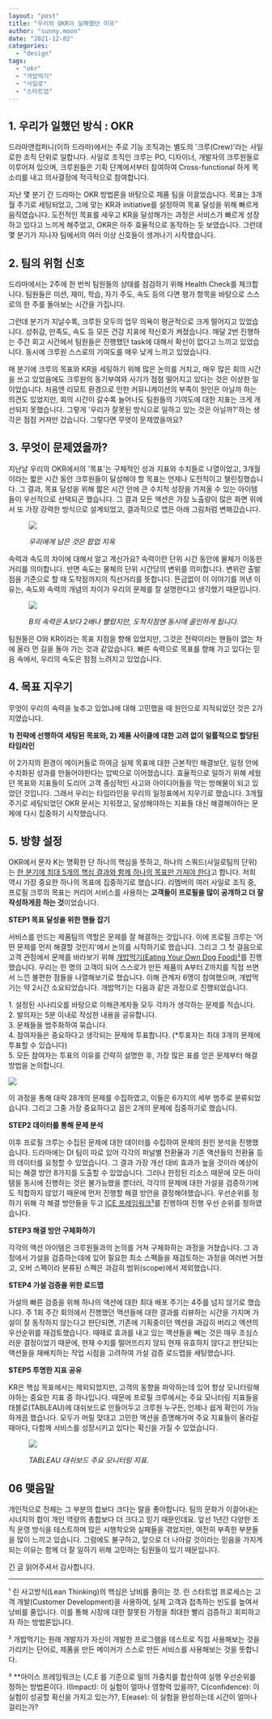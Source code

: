 ```yaml
---
layout: "post"
title: "우리의 OKR이 실패했던 이유"
author: "sunny.moon"
date: "2021-12-02"
categories: 
  - "design"
tags: 
  - "okr"
  - "개밥먹기"
  - "사일로"
  - "스타트업"
---
```


## **1\. 우리가 일했던 방식 : OKR**

드라마앤컴퍼니(이하 드라마)에서는 주로 기능 조직과는 별도의 '크루(Crew)'라는 사일로한 조직 단위로 일합니다. 사일로 조직인 크루는 PO, 디자이너, 개발자의 크루원들로 이루어져 있으며, 크루원들은 기획 단계에서부터 참여하여 Cross-functional 하게 목소리를 내고 의사결정에 적극적으로 참여합니다.

지난 몇 분기 간 드라마는 OKR 방법론을 바탕으로 제품 팀을 이끌었습니다. 목표는 3개월 주기로 세팅되었고, 그에 맞는 KR과 initiative를 설정하여 목표 달성을 위해 빠르게 움직였습니다. 도전적인 목표를 세우고 KR을 달성해가는 과정은 서비스가 빠르게 성장하고 있다고 느끼게 해주었고, OKR은 아주 효율적으로 동작하는 듯 보였습니다. 그런데 몇 분기가 지나자 팀에서의 여러 이상 신호들이 생겨나기 시작했습니다.

## **2\. 팀의 위험 신호**

드라마에서는 2주에 한 번씩 팀원들의 상태를 점검하기 위해 Health Check를 체크합니다. 팀원들은 미션, 재미, 학습, 자기 주도, 속도 등의 다면 평가 항목을 바탕으로 스스로의 한 주를 돌아보는 시간을 가집니다.

그런데 분기가 지날수록, 크루원 모두의 업무 의욕이 평균적으로 크게 떨어지고 있었습니다. 성취감, 만족도, 속도 등 모든 건강 지표에 적신호가 켜졌습니다. 매달 2번 진행하는 주간 회고 시간에서 팀원들은 진행했던 task에 대해서 확신이 없다고 느끼고 있었습니다. 동시에 크루원 스스로의 기여도를 매우 낮게 느끼고 있었습니다.

매 분기에 크루의 목표와 KR을 세팅하기 위해 많은 논의를 거치고, 매우 많은 회의 시간을 쓰고 있었음에도 크루원의 동기부여와 사기가 점점 떨어지고 있다는 것은 이상한 일이었습니다. 처음엔 리모트 환경으로 인한 커뮤니케이션의 부족이 원인은 아닐까 하는 의견도 있었지만, 회의 시간이 갈수록 늘어나도 팀원들의 기여도에 대한 지표는 크게 개선되지 못했습니다. 그렇게 '우리가 잘못된 방식으로 일하고 있는 것은 아닐까?'하는 생각은 점점 커져만 갔습니다. 그렇다면 무엇이 문제였을까요?

## **3\. 무엇이 문제였을까?**

지난날 우리의 OKR에서의 '목표'는 구체적인 성과 지표와 수치들로 나열이었고, 3개월이라는 짧은 시간 동안 크루원들이 달성해야 할 목표는 언제나 도전적이고 챌린징했습니다. 그 결과, 목표 달성을 위해 짧은 시간 안에 큰 수치적 성장을 가져올 수 있는 아이템들이 우선적으로 선택되곤 했습니다. 그 결과 모든 액션은 가장 노출량이 많은 화면 위에서 또 가장 강력한 방식으로 설계되었고, 결과적으로 앱은 아래 그림처럼 변해갔습니다.

<figure>

[![](/assets/post/images/pj01-1024x555.png)](https://blog.dramancompany.com/wp-content/uploads/2021/12/pj01.png)

<figcaption>

[](https://blog.dramancompany.com/wp-content/uploads/2021/12/pj03.png)_우리에게 남은 것은 팝업 지옥_

</figcaption>

</figure>

속력과 속도의 차이에 대해서 알고 계신가요? 속력이란 단위 시간 동안에 물체가 이동한 거리를 의미합니다. 반면 속도는 물체의 단위 시간당의 변위를 의미합니다. 변위란 출발점을 기준으로 할 때 도착점까지의 직선거리를 뜻합니다. 뜬금없이 이 이야기를 꺼낸 이유는, 속도와 속력의 개념의 차이가 우리의 문제를 잘 설명한다고 생각했기 때문입니다.

<figure>

[![](/assets/post/images/pj02-1024x623.png)](https://blog.dramancompany.com/wp-content/uploads/2021/12/pj02.png)

<figcaption>

_B의 속력은 A보다 2배나 빨랐지만, 도착지점엔 동시에 골인하게 됩니다._

</figcaption>

</figure>

팀원들은 O와 KR이라는 목표 지점을 향해 있었지만, 그것은 전략이라는 핸들이 없는 차에 올라 먼 길을 돌아 가는 것과 같았습니다. 빠른 속력으로 목표를 향해 가고 있다는 믿음 속에서, 우리의 속도은 점점 느려지고 있었습니다.

## **4\. 목표 지우기**

무엇이 우리의 속력을 늦추고 있었냐에 대해 고민했을 때 원인으로 지적되었던 것은 2가지였습니다.

**1) 전략에 선행하여 세팅된 목표와, 2) 제품 사이클에 대한 고려 없이 일률적으로 할당된 타임라인**

이 2가지의 환경이 메이커들로 하여금 실제 목표에 대한 근본적인 해결보단, 일정 안에 수치화된 성과를 만들어야한다는 압박으로 이어졌습니다. 효율적으로 일하기 위해 세웠던 목표와 지표들이 도리어 고객 중심적인 사고와 아이디어들을 막는 방해물이 되고 있었던 것입니다. 그래서 우리는 타임라인을 우리의 일정표에서 지우기로 했습니다. 3개월 주기로 세팅되었던 OKR 문서는 지워졌고, 달성해야하는 지표들 대신 해결해야하는 문제에 다시 집중하기 시작했습니다.

## **5\. 방향 설정**

OKR에서 문자 K는 명확한 단 하나의 핵심을 뜻하고, 하나의 스쿼드(사일로팀의 단위)는 [한 분기에 최대 5개의 핵심 결과와 함께 하나의 목표만 가져야 한다](https://medium.com/@meetfelipe/okr-vs-kpis-what-is-the-difference-ffa54673fcf1)고 합니다. 저희 역시 가장 중요한 하나의 목표에 집중하기로 했습니다. 리멤버의 여러 사일로 조직 중, 프로필 크루의 목표는 커리어 서비스를 사용하는 **고객들이 프로필을 많이 공개하고 더 잘 작성하게끔 하는 것**이었습니다.

**STEP1 목표 달성을 위한 핸들 잡기**

서비스를 만드는 제품팀의 역할은 문제를 잘 해결하는 것입니다. 이에 프로필 크루는 '어떤 문제를 먼저 해결할 것인지'에서 논의를 시작하기로 했습니다. 그리고 그 첫 걸음으로 고객 관점에서 문제를 바라보기 위해 [개밥먹기(Eating Your Own Dog Food)²](#footnote)를 진행했습니다. 우리는 한 명의 고객이 되어 스스로가 만든 제품의 A부터 Z까지를 직접 쓰면서 느낀 불편한 점들을 나열해보기로 했습니다. 이해 관계자 6명이 참여했으며, 개밥먹기는 약 2시간 소요되었습니다. 개밥먹기는 다음과 같은 과정으로 진행되었습니다.

1\. 설정된 시나리오를 바탕으로 이해관계자들 모두 각자가 생각하는 문제를 적습니다.  
2\. 발의자는 5분 이내로 작성한 내용을 공유합니다.  
3\. 문제들을 범주화하여 묶습니다.  
4\. 참여자들은 중요하다고 생각되는 문제에 투표합니다. (\*투표자는 최대 3개의 문제에 투표할 수 있습니다)  
5\. 모든 참여자는 투표의 이유를 간략히 설명한 후, 가장 많은 표를 얻은 문제부터 해결 방법을 논의합니다.

[![](/assets/post/images/pj04-1024x742.png)](https://blog.dramancompany.com/wp-content/uploads/2021/12/pj04.png)

이 과정을 통해 대략 28개의 문제를 수집하였고, 이들은 6가지의 세부 범주로 분류되었습니다. 그리고 그중 가장 중요하다고 꼽은 2개의 문제에 집중하기로 했습니다.

**STEP2 데이터를 통해 문제 분석**

이후 프로필 크루는 수집된 문제에 대한 데이터를 수집하여 문제의 원인 분석을 진행했습니다. 드라마에는 DI 팀이 따로 있어 각각의 퍼널별 전환율과 기존 액션들의 전환율 등의 데이터를 요청할 수 있었습니다. 그 결과 가장 개선 대비 효과가 높을 것이라 예상이 되는 해결 방안 8가지를 도출할 수 있었습니다. 그러나 한정된 리소스 때문에 모든 아이템을 동시에 진행하는 것은 불가능했을 뿐더러, 각각의 문제에 대한 가설을 검증하기에도 적합하지 않았기 때문에 먼저 진행할 해결 방안을 결정해야했습니다. 우선순위를 정하기 위해 각 해결 방안들을 두고 [ICE 프레임워크³](#footnote)를 진행하여 진행 우선 순위를 정하였습니다.

**STEP3 해결 방안 구체화하기**

각각의 액션 아이템은 크루원들과의 논의를 거쳐 구체화하는 과정을 거쳤습니다. 그 과정에서 가설을 검증하는데에 있어 필요한 최소 스펙들을 재검토하는 과정을 여러번 거쳤고, 오버 스펙이라 분류된 스펙은 과감히 범위(scope)에서 제외했습니다.

**STEP4 가설 검증을 위한 로드맵**

가설의 빠른 검증을 위해 하나의 액션에 대한 최대 배포 주기는 4주를 넘지 않기로 했습니다. 주 1회 주간 회의에서 진행했던 액션들에 대한 결과를 리뷰하는 시간을 가지며 가설이 잘 동작하지 않는다고 판단되면, 기존에 기획중이던 액션을 과감히 버리고 액션의 우선순위를 재검토했습니다. 때때로 효과를 내고 있는 액션들을 빼는 것은 매우 조심스러운 결정이었기 때문에, 현재 수치를 떨어뜨리지 않되 현재 유효하지 않다고 판단되는 액션들을 재배치하는 작업 시점을 고려하여 가설 검증 로드맵을 세팅했습니다.

**STEP5 투명한 지표 공유**

KR은 핵심 목표에서는 제외되었지만, 고객의 동향을 파악하는데 있어 항상 모니터링해야하는 중요한 지표 중 하나입니다. 때문에 프로필 크루에서는 주요 모니터링 지표들을 태블로(TABLEAU)에 대쉬보드로 만들어두고 크루원 누구든, 언제나 쉽게 확인이 가능하게끔 했습니다. 모두가 머릴 맞대고 고민한 액션을 증명해가며 주요 지표들이 올라갈 때마다, 다함께 서비스를 성장시키고 있다는 확신을 가질 수 있었습니다.

<figure>

[![](/assets/post/images/pj05-1024x634.png)](https://blog.dramancompany.com/wp-content/uploads/2021/12/pj05.png)

<figcaption>

_TABLEAU 대쉬보드 주요 모니터링 지표._

</figcaption>

</figure>

## 06 맺음말

개인적으로 전체는 그 부분의 합보다 크다는 말을 좋아합니다. 팀의 문화가 이끌어내는 시너지의 합이 개인 역량의 총합보다 더 크다고 믿기 때문인데요. 앞선 1년간 다양한 조직 운영 방식을 테스트하며 많은 시행착오와 실패들을 겪었지만, 여전히 부족한 부분들을 많이 느끼고 있습니다. 그럼에도 불구하고, 앞으로 더 나아갈 것이라는 믿음을 가지게 되는 이유는 함께 더 잘 일하기 위해 고민하는 팀원들이 있기 때문입니다.  
  
긴 글 읽어주셔서 감사합니다.

* * *

¹ 린 사고방식(Lean Thinking)의 핵심은 낭비를 줄이는 것. 린 스타트업 프로세스는 고객 개발(Customer Development)을 사용하여, 실제 고객과 접촉하는 빈도를 높여서 낭비를 줄입니다. 이를 통해 시장에 대한 잘못된 가정을 최대한 빨리 검증하고 회피하고자 하는 방법론입니다.

² 개밥먹기는 원래 개발자가 자신이 개발한 프로그램을 테스트로 직접 사용해보는 것을 가리키는 단어로, 제품을 만든 메이커가 스스로 만든 서비스를 사용해보는 것을 뜻합니다.

³ \*\*아이스 프레임워크는 I,C,E 를 기준으로 일의 가중치를 합산하여 실행 우선순위를 정하는 방법론이다. I(Impact): 이 실험이 얼마나 영향력 있을까?, C(confidence): 이 실험이 성공할 확신을 가지고 있는가?, E(ease): 이 실험을 완성하는데 시간이 얼마나 걸리는가?
